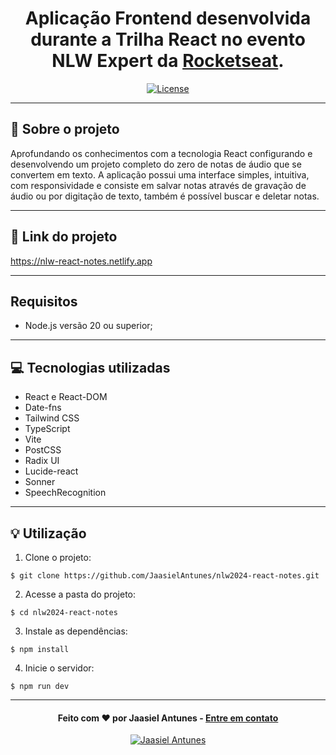 <h1 align="center">
  Aplicação Frontend desenvolvida durante a Trilha React no evento NLW Expert da <a href="https://app.rocketseat.com.br/home">Rocketseat</a>.
</h1>

<p align="center">
  <a href="LICENSE"><img  src="https://img.shields.io/github/license/Ileriayo/markdown-badges?style=for-the-badge" alt="License"></a>
</p>

---

## 📁 Sobre o projeto

Aprofundando os conhecimentos com a tecnologia React configurando e desenvolvendo um projeto completo do zero de notas de áudio que se convertem em texto.
A aplicação possui uma interface simples, intuitiva, com responsividade e consiste em salvar notas através de gravação de áudio ou por digitação de texto,
também é possível buscar e deletar notas.

---

## 🔗 Link do projeto
https://nlw-react-notes.netlify.app

---

## Requisitos

- Node.js versão 20 ou superior;

---

## 💻 Tecnologias utilizadas

- React e React-DOM
- Date-fns
- Tailwind CSS
- TypeScript
- Vite
- PostCSS
- Radix UI
- Lucide-react
- Sonner
- SpeechRecognition

---

## 💡 Utilização
1. Clone o projeto:

```
$ git clone https://github.com/JaasielAntunes/nlw2024-react-notes.git
```

2. Acesse a pasta do projeto:

```
$ cd nlw2024-react-notes
```

3. Instale as dependências:

```
$ npm install
```

4. Inicie o servidor:

```
$ npm run dev
```

---

<h4 align="center">
  Feito com ❤️ por Jaasiel Antunes - <a href="mailto:contato.jaasiel@gmail.com.com">Entre em contato</a>
</h4>

<p align="center">
  <a href="https://www.linkedin.com/in/jaasiel-antunes-1517b41bb">
    <img alt="Jaasiel Antunes" src="https://img.shields.io/badge/LinkedIn-Jaasiel-0e76a8?style=flat&logoColor=white&logo=linkedin">
  </a>
</p>

